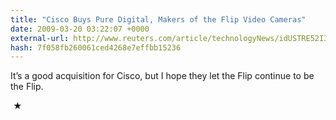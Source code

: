 ```yaml
---
title: "Cisco Buys Pure Digital, Makers of the Flip Video Cameras"
date: 2009-03-20 03:22:07 +0000
external-url: http://www.reuters.com/article/technologyNews/idUSTRE52I3OK20090319
hash: 7f058fb260061ced4268e7effbb15236
---
```


It’s a good acquisition for Cisco, but I hope they let the Flip continue to be the Flip.



 ★ 

